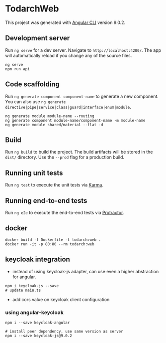 # TodarchWeb

This project was generated with [Angular CLI](https://github.com/angular/angular-cli) version 9.0.2.

## Development server

Run `ng serve` for a dev server. Navigate to `http://localhost:4200/`. The app will automatically reload if you change any of the source files.

```shell
ng serve
npm run api
```

## Code scaffolding

Run `ng generate component component-name` to generate a new component. You can also use `ng generate directive|pipe|service|class|guard|interface|enum|module`.

```shell script
ng generate module module-name --routing
ng generate component module-name/component-name -m module-name
ng generate module shared/material --flat -d
```

## Build

Run `ng build` to build the project. The build artifacts will be stored in the `dist/` directory. Use the `--prod` flag for a production build.

## Running unit tests

Run `ng test` to execute the unit tests via [Karma](https://karma-runner.github.io).

## Running end-to-end tests

Run `ng e2e` to execute the end-to-end tests via [Protractor](http://www.protractortest.org/).

## docker

```shell
docker build -f Dockerfile -t todarch:web .
docker run -it -p 80:80 --rm todarch:web
```

## keycloak integration

- instead of using keycloak-js adapter, can use even a higher abstraction for angular.

```shell
npm i keycloak-js --save
# update main.ts
```

- add cors value on keycloak client configuration

### using angular-keycloak

```shell
npm i --save keycloak-angular

# install peer dependency, use same version as server
npm i --save keycloak-js@9.0.2
```


















